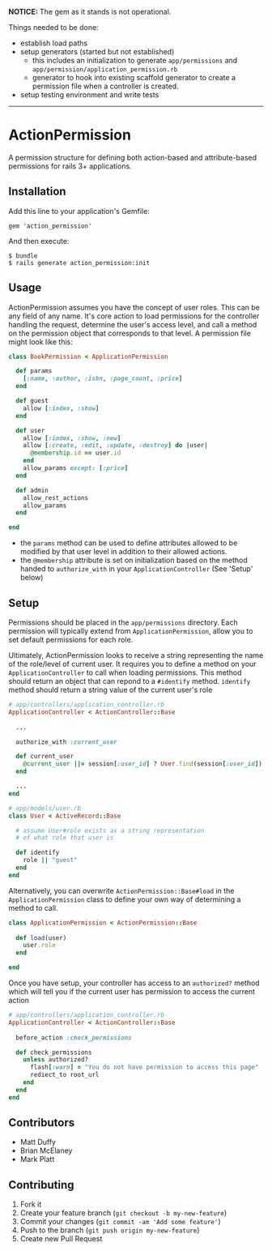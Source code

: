 __NOTICE:__
The gem as it stands is not operational. 

Things needed to be done:
- establish load paths
- setup generators (started but not established)
    - this includes an initialization to generate `app/permissions` and `app/permission/application_permission.rb`
    - generator to hook into existing scaffold generator to create a permission file when a controller is created.
- setup testing environment and write tests


----

# ActionPermission

A permission structure for defining both action-based and attribute-based permissions for rails 3+ applications. 

## Installation

Add this line to your application's Gemfile:

    gem 'action_permission'

And then execute:

    $ bundle
    $ rails generate action_permission:init

## Usage

ActionPermission assumes you have the concept of user roles. This can be any field of any name. It's core action to load permissions for the controller handling the request, determine the user's access level, and call a method on the permission object that corresponds to that level. A permission file might look like this:

```ruby
class BookPermission < ApplicationPermission

  def params
    [:name, :author, :isbn, :page_count, :price]
  end

  def guest
    allow [:index, :show]
  end

  def user
    allow [:index, :show, :new]
    allow [:create, :edit, :update, :destroy] do |user|
      @membership.id == user.id
    end
    allow_params except: [:price]
  end

  def admin
    allow_rest_actions
    allow_params
  end

end
```

- the `params` method can be used to define attributes allowed to be modified by that user level in addition to their allowed actions.
- the `@membership` attribute is set on initialization based on the method handed to `authorize_with` in your `ApplicationController` (See 'Setup' below)


## Setup

Permissions should be placed in the `app/permissions` directory. Each permission will typically extend from `ApplicationPermission`, allow you to set default permissions for each role. 

Ultimately, ActionPermission looks to receive a string representing the name of the role/level of current user. It requires you to define a method on your `ApplicationController` to call when loading permissions. This method should return an object that can repond to a `#identify` method. `identify` method should return a string value of the current user's role

```ruby
# app/controllers/application_controller.rb
ApplicationController < ActionController::Base
  
  ...

  authorize_with :current_user

  def current_user
    @current_user ||= session[:user_id] ? User.find(session[:user_id]) : User.new
  end

  ...
end

# app/models/user.rb
class User < ActiveRecord::Base

  # assume User#role exists as a string representation
  # of what role that user is

  def identify
    role || "guest"
  end
end

```

Alternatively, you can overwrite `ActionPermission::Base#load` in the `ApplicationPermission` class to define your own way of determining a method to call.

```ruby
class ApplicationPermission < ActionPermission::Base
  
  def load(user)
    user.role
  end

end

```

Once you have setup, your controller has access to an `authorized?` method which will tell you if the current user has permission to access the current action

```ruby
# app/controllers/application_controller.rb
ApplicationController < ActionController::Base
  
  before_action :check_permissions

  def check_permissions
    unless authorized?
      flash[:warn] = "You do not have permission to access this page"
      rediect_to root_url
    end
  end 
end
```

## Contributors

- Matt Duffy
- Brian McElaney
- Mark Platt

## Contributing

1. Fork it
2. Create your feature branch (`git checkout -b my-new-feature`)
3. Commit your changes (`git commit -am 'Add some feature'`)
4. Push to the branch (`git push origin my-new-feature`)
5. Create new Pull Request
